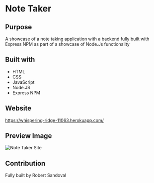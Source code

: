 # Note Taker

## Purpose 
A showcase of a note taking application with a backend fully built with Express NPM as part of a showcase of Node.Js functionality

## Built with
* HTML
* CSS
* JavaScript
* Node.JS
* Express NPM

## Website

https://whispering-ridge-11063.herokuapp.com/

## Preview Image
![Note Taker Site](https://i.imgur.com/Xntguy0.png "Note Taker")

## Contribution
Fully built by Robert Sandoval
